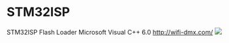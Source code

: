 # STM32ISP
STM32ISP Flash Loader
Microsoft Visual C++ 6.0
http://wifi-dmx.com/
![](http://www.wifi-dmx.com/data/attachment/forum/201907/01/122726e9ifq5mfir66l5jh.gif)
